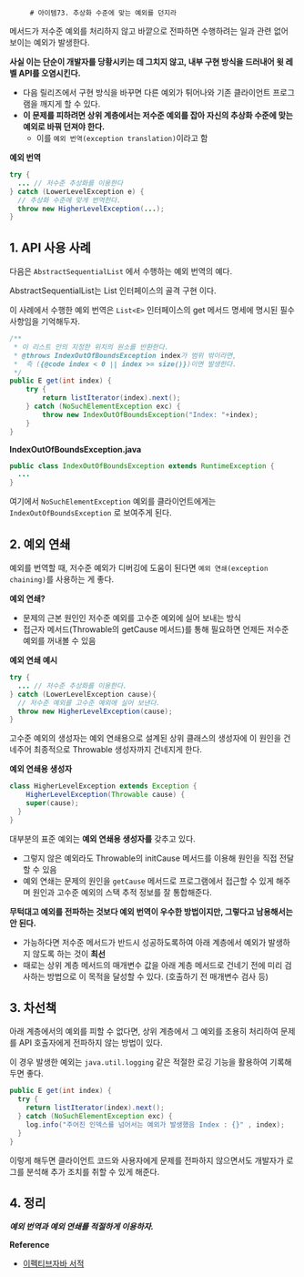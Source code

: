          # 아이템73. 추상화 수준에 맞는 예외를 던지라

메서드가 저수준 예외를 처리하지 않고 바깥으로 전파하면 수행하려는 일과 관련 없어 보이는 예외가 발생한다.

**사실 이는 단순이 개발자를 당황시키는 데 그치지 않고, 내부 구현 방식을 드러내어 윗 레벨 API를 오염시킨다.**

- 다음 릴리즈에서 구현 방식을 바꾸면 다른 예외가 튀어나와 기존 클라이언트 프로그램을 깨지게 할 수 있다.
- **이 문제를 피하려면 상위 계층에서는 저수준 예외를 잡아 자신의 추상화 수준에 맞는 예외로 바꿔 던져야 한다.**
    - 이를 `예외 번역(exception translation)`이라고 함

**예외 번역**

```java
try {
  ... // 저수준 추상화를 이용한다
} catch (LowerLevelException e) {
  // 추상화 수준에 맞게 번역한다.
  throw new HigherLevelException(...);
}
```

## 1. API 사용 사례

다음은 `AbstractSequentialList` 에서 수행하는 예외 번역의 예다.

AbstractSequentialList는 List 인터페이스의 골격 구현 이다.

이 사례에서 수행한 예외 번역은 `List<E>` 인터페이스의 get 메서드 명세에 명시된 필수사항임을 기억해두자.

```java
/**
 * 이 리스트 안의 지정한 위치의 원소를 반환한다. 
 * @throws IndexOutOfBoundsException index가 범위 밖이라면,
 *	즉 ({@code index < 0 || index >= size()})이면 발생한다.
 */
public E get(int index) {
    try {
        return listIterator(index).next();
    } catch (NoSuchElementException exc) {
        throw new IndexOutOfBoundsException("Index: "+index);
    }
}
```

**IndexOutOfBoundsException.java**

```java
public class IndexOutOfBoundsException extends RuntimeException {
  ...
}
```

여기에서 `NoSuchElementException` 예외를 클라이언트에게는 `IndexOutOfBoundsException` 로 보여주게 된다.

## 2. 예외 연쇄

예외를 번역할 때, 저수준 예외가 디버깅에 도움이 된다면 `예외 연쇄(exception chaining)`를 사용하는 게 좋다.

**예외 연쇄?**

- 문제의 근본 원인인 저수준 예외를 고수준 예외에 실어 보내는 방식
- 접근자 메서드(Throwable의 getCause 메서드)를 통해 필요하면 언제든 저수준 예외를 꺼내볼 수 있음

**예외 연쇄 예시**

```java
try {
  ... // 저수준 추상화를 이용한다.
} catch (LowerLevelException cause){
  // 저수준 예외를 고수준 예외에 실어 보낸다.
  throw new HigherLevelException(cause);
}
```

고수준 예외의 생성자는 예외 연쇄용으로 설계된 상위 클래스의 생성자에 이 원인을 건네주어 최종적으로 Throwable 생성자까지 건네지게 한다.

**예외 연쇄용 생성자**

```java
class HigherLevelException extends Exception {
	HigherLevelException(Throwable cause) {
    super(cause);
  }
}
```

대부분의 표준 예외는 **예외 연쇄용 생성자를** 갖추고 있다.

- 그렇지 않은 예외라도 Throwable의 initCause 메서드를 이용해 원인을 직접 전달할 수 있음
- 예외 연쇄는 문제의 원인을 `getCause` 메서드로 프로그램에서 접근할 수 있게 해주며 원인과 고수준 예외의 스택 추적 정보를 잘 통합해준다.

**무턱대고 예외를 전파하는 것보다 예외 번역이 우수한 방법이지만, 그렇다고 남용해서는 안 된다.**

- 가능하다면 저수준 메서드가 반드시 성공하도록하여 아래 계층에서 예외가 발생하지 않도록 하는 것이 **최선**
- 때로는 상위 계층 메서드의 매개변수 값을 아래 계층 메서드로 건네기 전에 미리 검사하는 방법으로 이 목적을 달성할 수 있다. (호출하기 전 매개변수 검사 등)

## 3. 차선책

아래 계층에서의 예외를 피할 수 없다면, 상위 계층에서 그 예외를 조용히 처리하여 문제를 API 호출자에게 전파하지 않는 방법이 있다.

이 경우 발생한 예외는 `java.util.logging` 같은 적절한 로깅 기능을 활용하여 기록해두면 좋다.

```java
public E get(int index) {
  try {
    return listIterator(index).next();
  } catch (NoSuchElementException exc) {
    log.info("주어진 인덱스를 넘어서는 예외가 발생했음 Index : {}" , index); 
  }
}
```

이렇게 해두면 클라이언트 코드와 사용자에게 문제를 전파하지 않으면서도 개발자가 로그를 분석해 추가 조치를 취할 수 있게 해준다.

## 4. 정리

***예외 번역과 예외 연쇄를 적절하게 이용하자.***

**Reference**

- [이펙티브자바 서적](http://www.yes24.com/Product/Goods/65551284)